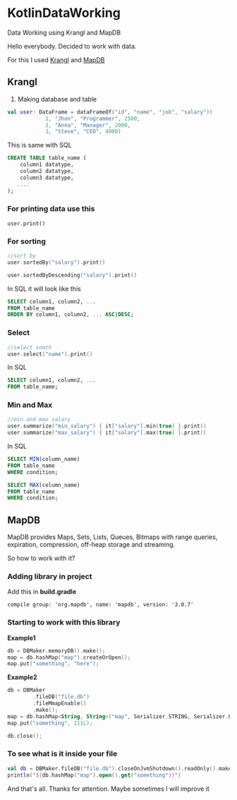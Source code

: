 # KotlinDataWorking
Data Working using Krangl and MapDB

Hello everybody. Decided to work with data.

For this I used [Krangl](https://github.com/holgerbrandl/krangl/) and [MapDB](http://www.mapdb.org/blog/mmap_files_alloc_and_jvm_crash/)

## Krangl

1) Making database and table

```kotlin
val user: DataFrame = dataFrameOf("id", "name", "job", "salary")(
            1, "Jhon", "Programmer", 2500,
            2, "Anna", "Manager", 2000,
            3, "Steve", "CEO", 4000)
```

This is same with SQL

```sql
CREATE TABLE table_name (
    column1 datatype,
    column2 datatype,
    column3 datatype,
   ....
);
```

### For printing data use this

```
user.print()
```

### For sorting

```kotlin
//sort by
user.sortedBy("salary").print()

user.sortedByDescending("salary").print()
```

In SQL it will look like this

```sql
SELECT column1, column2, ...
FROM table_name
ORDER BY column1, column2, ... ASC|DESC;
```

### Select

```kotlin
//select somth
user.select("name").print()
```

In SQL

```sql
SELECT column1, column2, ...
FROM table_name;
```

### Min and Max

```kotlin
//min and max salary
user.summarize("min_salary") { it["salary"].min(true) }.print()
user.summarize("max_salary") { it["salary"].max(true) }.print()
```

In SQL

```sql
SELECT MIN(column_name)
FROM table_name
WHERE condition;
```

```sql
SELECT MAX(column_name)
FROM table_name
WHERE condition;
```

## MapDB

MapDB provides Maps, Sets, Lists, Queues, Bitmaps with range queries, expiration, compression, off-heap storage and streaming.

So how to work with it?

### Adding library in project

Add this in **build.gradle**

```
compile group: 'org.mapdb', name: 'mapdb', version: '3.0.7'
```

### Starting to work with this library

**Example1**

```kotlin
db = DBMaker.memoryDB().make();
map = db.hashMap("map").createOrOpen();
map.put("something", "here");
```

**Example2**

```kotlin
db = DBMaker
        .fileDB("file.db")
        .fileMmapEnable()
        .make();
map = db.hashMap<String, String>("map", Serializer.STRING, Serializer.LONG).createOrOpen();
map.put("something", 111L);

db.close();
```

### To see what is it inside your file

```kotlin
val db = DBMaker.fileDB("file.db").closeOnJvmShutdown().readOnly().make()
println("${db.hashMap("map").open().get("something")}")
```

And that's all. Thanks for attention. Maybe sometimes I will improve it
